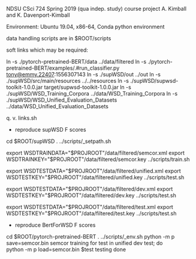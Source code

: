 
NDSU CSci 724 Spring 2019 (qua indep. study)  course project
A. Kimball and K. Davenport-Kimball

Environment:  Ubuntu 19.04, x86-64, Conda python environment

data handling scripts are in $ROOT/scripts

soft links which may be required:

ln -s ./pytorch-pretrained-BERT/data  ../data/filtered
ln -s ./pytorch-pretrained-BERT/examples/.#run_classifier.py  tony@emmy.22407:1556307143
ln -s ./supWSD/out  ../out
ln -s ./supWSD/src/main/resources  ../../resources
ln -s ./supWSD/supwsd-toolkit-1.0.0.jar  target/supwsd-toolkit-1.0.0.jar
ln -s ./supWSD/WSD_Training_Corpora  ../data/WSD_Training_Corpora
ln -s ./supWSD/WSD_Unified_Evaluation_Datasets  ../data/WSD_Unified_Evaluation_Datasets

q. v.  links.sh

* reproduce supWSD F scores

cd $ROOT/supWSD
. ../scripts/_setpath.sh

export WSDTRAINDATA="$PROJROOT"/data/filtered/semcor.xml
export WSDTRAINKEY="$PROJROOT"/data/filtered/semcor.key
../scripts/train.sh

export WSDTESTDATA="$PROJROOT"/data/filtered/unified.xml
export WSDTESTKEY="$PROJROOT"/data/filtered/unified.key
../scripts/test.sh

export WSDTESTDATA="$PROJROOT"/data/filtered/dev.xml
export WSDTESTKEY="$PROJROOT"/data/filtered/dev.key
../scripts/test.sh

export WSDTESTDATA="$PROJROOT"/data/filtered/test.xml
export WSDTESTKEY="$PROJROOT"/data/filtered/test.key
../scripts/test.sh

* reproduce BertForWSD F scores

cd $ROOT/pytorch-pretrained-BERT
. ../scripts/_env.sh
python -m p save=semcor.bin semcor training
for test in unified dev test; do       
    python -m p load=semcor.bin $test testing
done



